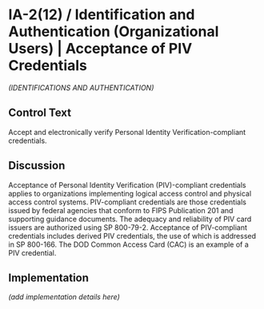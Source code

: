 # IA-2(12) / Identification and Authentication (Organizational Users) | Acceptance of PIV Credentials

_(IDENTIFICATIONS AND AUTHENTICATION)_

## Control Text

Accept and electronically verify Personal Identity Verification-compliant credentials.

## Discussion

Acceptance of Personal Identity Verification (PIV)-compliant credentials applies to organizations implementing logical access control and physical access control systems. PIV-compliant credentials are those credentials issued by federal agencies that conform to FIPS Publication 201 and supporting guidance documents. The adequacy and reliability of PIV card issuers are authorized using SP 800-79-2. Acceptance of PIV-compliant credentials includes derived PIV credentials, the use of which is addressed in SP 800-166. The DOD Common Access Card (CAC) is an example of a PIV credential.

## Implementation

_(add implementation details here)_